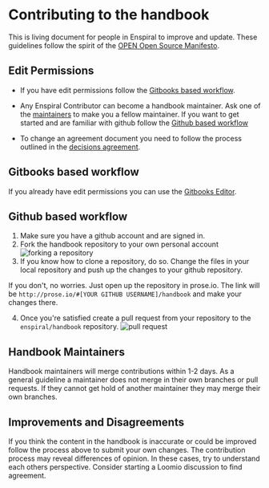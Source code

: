 # Contributing to the handbook

This is living document for people in Enspiral to improve and update. These guidelines follow the spirit of the  [OPEN Open Source Manifesto](http://openopensource.org).

## Edit Permissions 

 * If you have edit permissions follow the [Gitbooks based workflow](#gitbooks-based-workflow).
 
 * Any Enspiral Contributor can become a handbook maintainer. Ask one of the [maintainers](https://github.com/orgs/enspiral/teams/handbook) to make you a fellow maintainer. If you want to get started and are familiar with github follow the [Github based workflow](#github-based-workflow)

 * To change an agreement document you need to follow the process outlined in the [decisions agreement](http://handbook.enspiral.com/decisions_agreement.html).

## Gitbooks based workflow

If you already have edit permissions you can use the [Gitbooks Editor](https://www.gitbook.com/editor).

## Github based workflow

1. Make sure you have a github account and are signed in.
2. Fork the handbook repository to your own personal account  
 ![forking a repository](http://i.imgur.com/ujIbZgy.png)
3. If you know how to clone a repository, do so. Change the files in your local repository and push up the changes to your github repository.

 If you don't, no worries. Just open up the repository in prose.io. The link will be `http://prose.io/#[YOUR GITHUB USERNAME]/handbook` and make your changes there. 
 
4. Once you're satisfied create a pull request from your repository to the `enspiral/handbook` repository. 
 ![pull request](http://i.imgur.com/11HVaXC.png)



## Handbook Maintainers

Handbook maintainers will merge contributions within 1-2 days. As a general guideline a maintainer does not merge in their own branches or pull requests. If they cannot get hold of another maintainer they may merge their own branches. 

## Improvements and Disagreements

If you think the content in the handbook is inaccurate or could be improved follow the process above to submit your own changes. The contribution process may reveal differences of opinion. In these cases, try to understand each others perspective. Consider starting a Loomio discussion to find agreement. 
